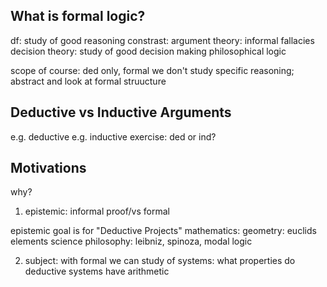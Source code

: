 ## What is formal logic?
df: study of good reasoning
constrast: 
argument theory: informal fallacies
decision theory: study of good decision making 
philosophical logic

scope of course: ded only, formal
we don't study specific reasoning; abstract and look at formal struucture

## Deductive vs Inductive Arguments 
e.g. deductive
e.g. inductive
exercise: ded or ind?

## Motivations
why?
1. epistemic: 
informal proof/vs formal


epistemic goal is for "Deductive Projects"
mathematics: geometry: euclids elements
science
philosophy: leibniz, spinoza,
  modal logic

2. subject: with formal we can study of systems: 
  what properties do deductive systems have 
  arithmetic
